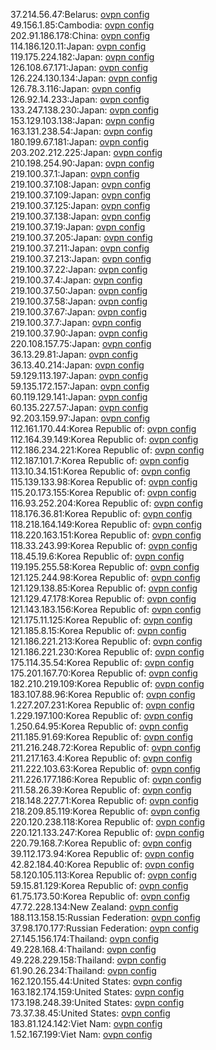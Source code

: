 37.214.56.47:Belarus: [ovpn config](vpn/37_214_56_47.ovpn)  
49.156.1.85:Cambodia: [ovpn config](vpn/49_156_1_85.ovpn)  
202.91.186.178:China: [ovpn config](vpn/202_91_186_178.ovpn)  
114.186.120.11:Japan: [ovpn config](vpn/114_186_120_11.ovpn)  
119.175.224.182:Japan: [ovpn config](vpn/119_175_224_182.ovpn)  
126.108.67.171:Japan: [ovpn config](vpn/126_108_67_171.ovpn)  
126.224.130.134:Japan: [ovpn config](vpn/126_224_130_134.ovpn)  
126.78.3.116:Japan: [ovpn config](vpn/126_78_3_116.ovpn)  
126.92.14.233:Japan: [ovpn config](vpn/126_92_14_233.ovpn)  
133.247.138.230:Japan: [ovpn config](vpn/133_247_138_230.ovpn)  
153.129.103.138:Japan: [ovpn config](vpn/153_129_103_138.ovpn)  
163.131.238.54:Japan: [ovpn config](vpn/163_131_238_54.ovpn)  
180.199.67.181:Japan: [ovpn config](vpn/180_199_67_181.ovpn)  
203.202.212.225:Japan: [ovpn config](vpn/203_202_212_225.ovpn)  
210.198.254.90:Japan: [ovpn config](vpn/210_198_254_90.ovpn)  
219.100.37.1:Japan: [ovpn config](vpn/219_100_37_1.ovpn)  
219.100.37.108:Japan: [ovpn config](vpn/219_100_37_108.ovpn)  
219.100.37.109:Japan: [ovpn config](vpn/219_100_37_109.ovpn)  
219.100.37.125:Japan: [ovpn config](vpn/219_100_37_125.ovpn)  
219.100.37.138:Japan: [ovpn config](vpn/219_100_37_138.ovpn)  
219.100.37.19:Japan: [ovpn config](vpn/219_100_37_19.ovpn)  
219.100.37.205:Japan: [ovpn config](vpn/219_100_37_205.ovpn)  
219.100.37.211:Japan: [ovpn config](vpn/219_100_37_211.ovpn)  
219.100.37.213:Japan: [ovpn config](vpn/219_100_37_213.ovpn)  
219.100.37.22:Japan: [ovpn config](vpn/219_100_37_22.ovpn)  
219.100.37.4:Japan: [ovpn config](vpn/219_100_37_4.ovpn)  
219.100.37.50:Japan: [ovpn config](vpn/219_100_37_50.ovpn)  
219.100.37.58:Japan: [ovpn config](vpn/219_100_37_58.ovpn)  
219.100.37.67:Japan: [ovpn config](vpn/219_100_37_67.ovpn)  
219.100.37.7:Japan: [ovpn config](vpn/219_100_37_7.ovpn)  
219.100.37.90:Japan: [ovpn config](vpn/219_100_37_90.ovpn)  
220.108.157.75:Japan: [ovpn config](vpn/220_108_157_75.ovpn)  
36.13.29.81:Japan: [ovpn config](vpn/36_13_29_81.ovpn)  
36.13.40.214:Japan: [ovpn config](vpn/36_13_40_214.ovpn)  
59.129.113.197:Japan: [ovpn config](vpn/59_129_113_197.ovpn)  
59.135.172.157:Japan: [ovpn config](vpn/59_135_172_157.ovpn)  
60.119.129.141:Japan: [ovpn config](vpn/60_119_129_141.ovpn)  
60.135.227.57:Japan: [ovpn config](vpn/60_135_227_57.ovpn)  
92.203.159.97:Japan: [ovpn config](vpn/92_203_159_97.ovpn)  
112.161.170.44:Korea Republic of: [ovpn config](vpn/112_161_170_44.ovpn)  
112.164.39.149:Korea Republic of: [ovpn config](vpn/112_164_39_149.ovpn)  
112.186.234.221:Korea Republic of: [ovpn config](vpn/112_186_234_221.ovpn)  
112.187.101.7:Korea Republic of: [ovpn config](vpn/112_187_101_7.ovpn)  
113.10.34.151:Korea Republic of: [ovpn config](vpn/113_10_34_151.ovpn)  
115.139.133.98:Korea Republic of: [ovpn config](vpn/115_139_133_98.ovpn)  
115.20.173.155:Korea Republic of: [ovpn config](vpn/115_20_173_155.ovpn)  
116.93.252.204:Korea Republic of: [ovpn config](vpn/116_93_252_204.ovpn)  
118.176.36.81:Korea Republic of: [ovpn config](vpn/118_176_36_81.ovpn)  
118.218.164.149:Korea Republic of: [ovpn config](vpn/118_218_164_149.ovpn)  
118.220.163.151:Korea Republic of: [ovpn config](vpn/118_220_163_151.ovpn)  
118.33.243.99:Korea Republic of: [ovpn config](vpn/118_33_243_99.ovpn)  
118.45.19.6:Korea Republic of: [ovpn config](vpn/118_45_19_6.ovpn)  
119.195.255.58:Korea Republic of: [ovpn config](vpn/119_195_255_58.ovpn)  
121.125.244.98:Korea Republic of: [ovpn config](vpn/121_125_244_98.ovpn)  
121.129.138.85:Korea Republic of: [ovpn config](vpn/121_129_138_85.ovpn)  
121.129.47.178:Korea Republic of: [ovpn config](vpn/121_129_47_178.ovpn)  
121.143.183.156:Korea Republic of: [ovpn config](vpn/121_143_183_156.ovpn)  
121.175.11.125:Korea Republic of: [ovpn config](vpn/121_175_11_125.ovpn)  
121.185.8.15:Korea Republic of: [ovpn config](vpn/121_185_8_15.ovpn)  
121.186.221.213:Korea Republic of: [ovpn config](vpn/121_186_221_213.ovpn)  
121.186.221.230:Korea Republic of: [ovpn config](vpn/121_186_221_230.ovpn)  
175.114.35.54:Korea Republic of: [ovpn config](vpn/175_114_35_54.ovpn)  
175.201.167.70:Korea Republic of: [ovpn config](vpn/175_201_167_70.ovpn)  
182.210.219.109:Korea Republic of: [ovpn config](vpn/182_210_219_109.ovpn)  
183.107.88.96:Korea Republic of: [ovpn config](vpn/183_107_88_96.ovpn)  
1.227.207.231:Korea Republic of: [ovpn config](vpn/1_227_207_231.ovpn)  
1.229.197.100:Korea Republic of: [ovpn config](vpn/1_229_197_100.ovpn)  
1.250.64.95:Korea Republic of: [ovpn config](vpn/1_250_64_95.ovpn)  
211.185.91.69:Korea Republic of: [ovpn config](vpn/211_185_91_69.ovpn)  
211.216.248.72:Korea Republic of: [ovpn config](vpn/211_216_248_72.ovpn)  
211.217.163.4:Korea Republic of: [ovpn config](vpn/211_217_163_4.ovpn)  
211.222.103.63:Korea Republic of: [ovpn config](vpn/211_222_103_63.ovpn)  
211.226.177.186:Korea Republic of: [ovpn config](vpn/211_226_177_186.ovpn)  
211.58.26.39:Korea Republic of: [ovpn config](vpn/211_58_26_39.ovpn)  
218.148.227.71:Korea Republic of: [ovpn config](vpn/218_148_227_71.ovpn)  
218.209.85.119:Korea Republic of: [ovpn config](vpn/218_209_85_119.ovpn)  
220.120.238.118:Korea Republic of: [ovpn config](vpn/220_120_238_118.ovpn)  
220.121.133.247:Korea Republic of: [ovpn config](vpn/220_121_133_247.ovpn)  
220.79.168.7:Korea Republic of: [ovpn config](vpn/220_79_168_7.ovpn)  
39.112.173.94:Korea Republic of: [ovpn config](vpn/39_112_173_94.ovpn)  
42.82.184.40:Korea Republic of: [ovpn config](vpn/42_82_184_40.ovpn)  
58.120.105.113:Korea Republic of: [ovpn config](vpn/58_120_105_113.ovpn)  
59.15.81.129:Korea Republic of: [ovpn config](vpn/59_15_81_129.ovpn)  
61.75.173.50:Korea Republic of: [ovpn config](vpn/61_75_173_50.ovpn)  
47.72.228.134:New Zealand: [ovpn config](vpn/47_72_228_134.ovpn)  
188.113.158.15:Russian Federation: [ovpn config](vpn/188_113_158_15.ovpn)  
37.98.170.177:Russian Federation: [ovpn config](vpn/37_98_170_177.ovpn)  
27.145.156.174:Thailand: [ovpn config](vpn/27_145_156_174.ovpn)  
49.228.168.4:Thailand: [ovpn config](vpn/49_228_168_4.ovpn)  
49.228.229.158:Thailand: [ovpn config](vpn/49_228_229_158.ovpn)  
61.90.26.234:Thailand: [ovpn config](vpn/61_90_26_234.ovpn)  
162.120.155.44:United States: [ovpn config](vpn/162_120_155_44.ovpn)  
163.182.174.159:United States: [ovpn config](vpn/163_182_174_159.ovpn)  
173.198.248.39:United States: [ovpn config](vpn/173_198_248_39.ovpn)  
73.37.38.45:United States: [ovpn config](vpn/73_37_38_45.ovpn)  
183.81.124.142:Viet Nam: [ovpn config](vpn/183_81_124_142.ovpn)  
1.52.167.199:Viet Nam: [ovpn config](vpn/1_52_167_199.ovpn)  

